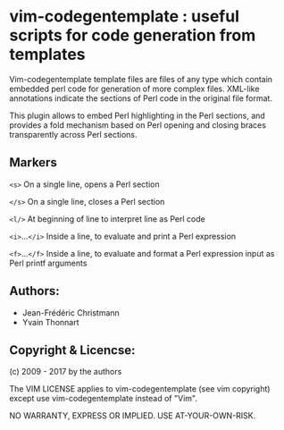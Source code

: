 vim-codegentemplate : useful scripts for code generation from templates
=======================================================================

Vim-codegentemplate template files are files of any type which contain
embedded perl code for generation of more complex files. XML-like annotations
indicate the sections of Perl code in the original file format.

This plugin allows to embed Perl highlighting in the Perl sections,
and provides a fold mechanism based on Perl opening and closing braces
transparently across Perl sections.

## Markers
`<s>`		On a single line, opens a Perl section

`</s>`		On a single line, closes a Perl section

`<l/>`		At beginning of line to interpret line as Perl code

`<i>`...`</i>`	Inside a line, to evaluate and print a Perl expression

`<f>`...`</f>`	Inside a line, to evaluate and format a Perl expression
		input as Perl printf arguments

## Authors:
* Jean-Frédéric Christmann
* Yvain Thonnart

## Copyright & Licencse:
(c) 2009 - 2017 by the authors

The VIM LICENSE applies to vim-codegentemplate
(see vim copyright) except use vim-codegentemplate instead of "Vim".

NO WARRANTY, EXPRESS OR IMPLIED.  USE AT-YOUR-OWN-RISK.
